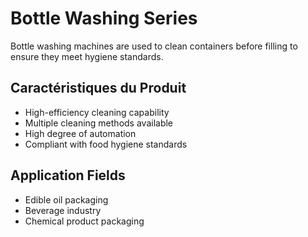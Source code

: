 # Bottle Washing Series

Bottle washing machines are used to clean containers before filling to ensure they meet hygiene standards.

## Caractéristiques du Produit

- High-efficiency cleaning capability
- Multiple cleaning methods available
- High degree of automation
- Compliant with food hygiene standards

## Application Fields

- Edible oil packaging
- Beverage industry
- Chemical product packaging